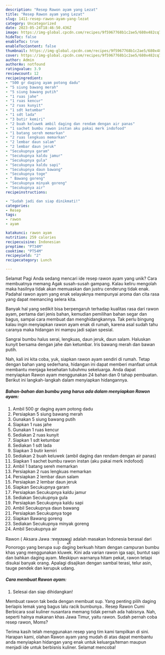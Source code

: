 ```yaml
---
description: "Resep Rawon ayam yang Lezat"
title: "Resep Rawon ayam yang Lezat"
slug: 1411-resep-rawon-ayam-yang-lezat
category: Uncategorized
date: 2023-05-24T18:46:50.436Z
image: https://img-global.cpcdn.com/recipes/9f5967768b1c2ae5/680x482cq70/rawon-ayam-foto-resep-utama.jpg
hideToc: false
enableToc: true
enableTocContent: false
thumbnail: https://img-global.cpcdn.com/recipes/9f5967768b1c2ae5/680x482cq70/rawon-ayam-foto-resep-utama.jpg
cover: https://img-global.cpcdn.com/recipes/9f5967768b1c2ae5/680x482cq70/rawon-ayam-foto-resep-utama.jpg
author: Admin
authorAv: notfound
ratingvalue: 3.9
reviewcount: 12
recipeingredient:
- "500 gr daging ayam potong dadu"
- "5 siung bawang merah"
- "5 siung bawang putih"
- "1 ruas jahe"
- "1 ruas kencur"
- "2 ruas kunyit"
- "1 sdt ketumbar"
- "1 sdt lada"
- "3 butir kemiri"
- "2 buah keluwek ambil daging dan rendam dengan air panas"
- "1 sachet bumbu rawon instan aku pakai merk indofood"
- "1 batang sereh memarkan"
- "2 ruas lengkuas memarkan"
- "2 lembar daun salam"
- "2 lembar daun jeruk"
- "Secukupnya garam"
- "Secukupnya kaldu jamur"
- "Secukupnya gula"
- "Secukupnya kaldu sapi"
- "Secukupnya daun bawang"
- "Secukupnya toge"
- " Bawang goreng"
- "Secukupnya minyak goreng"
- "Secukupnya air"
recipeinstructions:

- "Sudah jadi dan siap dinikmati!"
categories:
- Resep
tags:
- rawon
- ayam

katakunci: rawon ayam 
nutrition: 259 calories
recipecuisine: Indonesian
preptime: "PT34M"
cooktime: "PT54M"
recipeyield: "2"
recipecategory: Lunch

---
```



Selamat Pagi Anda sedang mencari ide resep rawon ayam yang unik? Cara membuatnya memang Agak susah-susah gampang. Kalau keliru mengolah maka hasilnya tidak akan memuaskan dan justru cenderung tidak enak. Padahal rawon ayam yang enak selayaknya mempunyai aroma dan cita rasa yang dapat memancing selera kita.


Banyak hal yang sedikit bisa berpengaruh terhadap kualitas rasa dari rawon ayam, pertama dari jenis bahan, kemudian pemilihan bahan segar dan bagus, sampai cara membuat dan menghidangkannya. Tak perlu bingung kalau ingin menyiapkan rawon ayam enak di rumah, karena asal sudah tahu caranya maka hidangan ini mampu jadi sajian spesial.

Sangrai bumbu halus serai, lengkuas, daun jeruk, daun salam. Haluskan kunyit bersama dengan jahe dan ketumbar. Iris bawang merah dan bawan putih.


Nah, kali ini kita coba, yuk, siapkan rawon ayam sendiri di rumah. Tetap dengan bahan yang sederhana, hidangan ini dapat memberi manfaat untuk membantu menjaga kesehatan tubuhmu sekeluarga. Anda dapat menyiapkan Rawon ayam menggunakan 24 bahan dan 0 tahap pembuatan. Berikut ini langkah-langkah dalam menyiapkan hidangannya.

<!--inarticleads1-->

##### Bahan-bahan dan bumbu yang harus ada dalam menyiapkan Rawon ayam:

1. Ambil 500 gr daging ayam potong dadu
1. Persiapkan 5 siung bawang merah
1. Gunakan 5 siung bawang putih
1. Siapkan 1 ruas jahe
1. Gunakan 1 ruas kencur
1. Sediakan 2 ruas kunyit
1. Siapkan 1 sdt ketumbar
1. Sediakan 1 sdt lada
1. Siapkan 3 butir kemiri
1. Sediakan 2 buah keluwek (ambil daging dan rendam dengan air panas)
1. Siapkan 1 sachet bumbu rawon instan (aku pakai merk indofood)
1. Ambil 1 batang sereh memarkan
1. Persiapkan 2 ruas lengkuas memarkan
1. Persiapkan 2 lembar daun salam
1. Persiapkan 2 lembar daun jeruk
1. Siapkan Secukupnya garam
1. Persiapkan Secukupnya kaldu jamur
1. Sediakan Secukupnya gula
1. Persiapkan Secukupnya kaldu sapi
1. Ambil Secukupnya daun bawang
1. Persiapkan Secukupnya toge
1. Siapkan  Bawang goreng
1. Sediakan Secukupnya minyak goreng
1. Ambil Secukupnya air


Rawon ( Aksara Jawa :ꦫꦮꦺꦴꦤ꧀) adalah masakan Indonesia berasal dari Ponorogo yang berupa sup daging berkuah hitam dengan campuran bumbu khas yang menggunakan kluwek. Kini ada varian rawon iga sapi, buntut sapi dan bahkan daging ayam. Meskipun warnanya hitam pekat, rawon tetapi disukai banyak orang. Apalagi disajikan dengan sambal terasi, telur asin, tauge pendek dan kerupuk udang. 

<!--inarticleads2-->

##### Cara membuat Rawon ayam:


1. Selesai dan siap dihidangkan!

Membuat rawon tak beda dengan membuat sup. Yang penting pilih daging berlapis lemak yang bagus lalu racik bumbunya.. Resep Rawon Cumi Berbicara soal kuliner nusantara memang tidak pernah ada habisnya. Nah, seperti halnya makanan khas Jawa Timur, yaitu rawon. Sudah pernah coba resep rawon, Moms? 

Terima kasih telah menggunakan resep yang tim kami tampilkan di sini. Harapan kami, olahan Rawon ayam yang mudah di atas dapat membantu anda menyiapkan hidangan yang enak untuk keluarga/teman maupun menjadi ide untuk berbisnis kuliner. Selamat mencoba!
